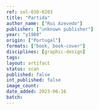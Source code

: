 ```yaml
---
ref: sol-030-0203
title: "Partida"
author_name: ["Rui Azevedo"]
publisher: ["unknown publisher"]
year: "y1980"
origin: ["Portugal"]
formats: ["book, book-cover"]
disciplines: [graphic-design]
tags:
layout: artifact
status: scan
published: false
int_published: false
image_count:
date_added: 2023-06-16
batch:
---
```

